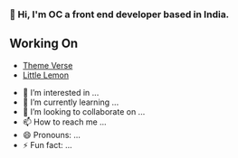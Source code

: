 ### 👋 Hi,  I'm OC a front end developer based in India.

## Working On 
<ul> 
  <li><a href="https://github.com/Gitstar-OC/Theme-Verse">Theme Verse</a> </li>
  <li><a href="https://github.com/Gitstar-OC/Little-Lemon-Coursera"> Little Lemon</a></li>
</ul>

- 👀 I’m interested in ...
- 🌱 I’m currently learning ...
- 💞️ I’m looking to collaborate on ...
- 📫 How to reach me ...
- 😄 Pronouns: ...
- ⚡ Fun fact: ...

<!---
Gitstar-OC/Gitstar-OC is a ✨ special ✨ repository because its `README.md` (this file) appears on your GitHub profile.
You can click the Preview link to take a look at your changes.
--->
